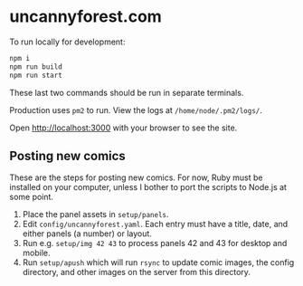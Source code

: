 # uncannyforest.com

To run locally for development:
```bash
npm i
npm run build
npm run start
```

These last two commands should be run in separate terminals.

Production uses `pm2` to run. View the logs at `/home/node/.pm2/logs/`.

Open [http://localhost:3000](http://localhost:3000) with your browser to see the site.

## Posting new comics

These are the steps for posting new comics.  For now, Ruby must be installed on your computer,
unless I bother to port the scripts to Node.js at some point.

1. Place the panel assets in `setup/panels`.
2. Edit `config/uncannyforest.yaml`.  Each entry must have a title, date, and either panels (a
  number) or layout.
3. Run e.g. `setup/img 42 43` to process panels 42 and 43 for desktop and mobile.
4. Run `setup/apush` which will run `rsync` to update comic images, the config directory, and other
  images on the server from this directory.
